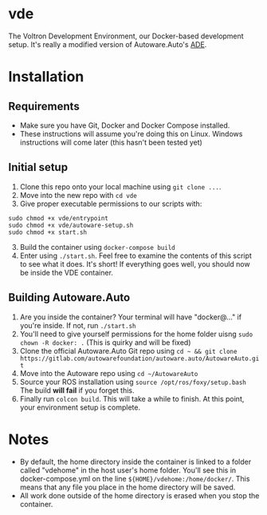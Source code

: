 # vde
The Voltron Development Environment, our Docker-based development setup. It's really a modified version of Autoware.Auto's [ADE](https://ade-cli.readthedocs.io/).

# Installation
## Requirements
- Make sure you have Git, Docker and Docker Compose installed.
- These instructions will assume you're doing this on Linux. Windows instructions will come later (this hasn't been tested yet)

## Initial setup
1. Clone this repo onto your local machine using `git clone ...`.
2. Move into the new repo with `cd vde`
3. Give proper executable permissions to our scripts with:
```
sudo chmod +x vde/entrypoint
sudo chmod +x vde/autoware-setup.sh
sudo chmod +x start.sh
```
3. Build the container using `docker-compose build`
4. Enter using `./start.sh`. Feel free to examine the contents of this script to see what it does. It's short!
If everything goes well, you should now be inside the VDE container.

## Building Autoware.Auto
1. Are you inside the container? Your terminal will have "docker@..." if you're inside. If not, run `./start.sh`
2. You'll need to give yourself permissions for the home folder uisng `sudo chown -R docker: .` (This is quirky and will be fixed)
3. Clone the official Autoware.Auto Git repo using `cd ~ && git clone https://gitlab.com/autowarefoundation/autoware.auto/AutowareAuto.git`
4. Move into the Autoware repo using `cd ~/AutowareAuto`
5. Source your ROS installation using `source /opt/ros/foxy/setup.bash` The build **will fail** if you forget this.
6. Finally run `colcon build`. This will take a while to finish.
At this point, your environment setup is complete.

# Notes
- By default, the home directory inside the container is linked to a folder called "vdehome" in the host user's home folder. You'll see this in docker-compose.yml on the line `${HOME}/vdehome:/home/docker/`. This means that any file you place in the home directory will be saved.
- All work done outside of the home directory is erased when you stop the container.

